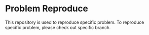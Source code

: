 # Problem Reproduce

This repository is used to reproduce specific problem. To reproduce specific problem, please check out specific branch.